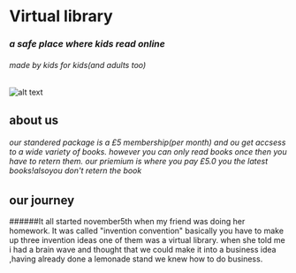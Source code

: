 # Virtual library
### *a safe place where kids read online*
###### *made by kids for kids*(and adults too)

![alt text](https://media4.picsearch.com/is?HsKcmSO0quiQiRfD5z8WjCU-RirLJuSk1zTEI2SDEjc&height=341)

## about us 
###### our standered package is a £5 membership(per month) and ou get accsess to a wide variety of books. however you can only read books once then you have to retern them. our priemium is where you pay £5.0 you the latest books!alsoyou don't retern the book

## our journey


######It all started november5th when my friend was doing her homework. It was called "invention convention" basically you have to make up three invention ideas one of them was a virtual library. when she told me i had a brain wave and thought that we could make it into a business idea ,having already done a lemonade stand we knew how to do business. 


